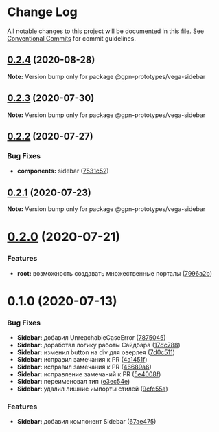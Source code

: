 # Change Log

All notable changes to this project will be documented in this file.
See [Conventional Commits](https://conventionalcommits.org) for commit guidelines.

## [0.2.4](https://github.com/gpn-prototypes/vega-ui/compare/@gpn-prototypes/vega-sidebar@0.2.3...@gpn-prototypes/vega-sidebar@0.2.4) (2020-08-28)

**Note:** Version bump only for package @gpn-prototypes/vega-sidebar





## [0.2.3](https://github.com/gpn-prototypes/vega-ui/compare/@gpn-prototypes/vega-sidebar@0.2.2...@gpn-prototypes/vega-sidebar@0.2.3) (2020-07-30)

**Note:** Version bump only for package @gpn-prototypes/vega-sidebar





## [0.2.2](https://github.com/gpn-prototypes/vega-ui/compare/@gpn-prototypes/vega-sidebar@0.2.1...@gpn-prototypes/vega-sidebar@0.2.2) (2020-07-27)


### Bug Fixes

* **components:** sidebar ([7531c52](https://github.com/gpn-prototypes/vega-ui/commit/7531c52e03dc6b19351ebd11d068073d3210cf65))





## [0.2.1](https://github.com/gpn-prototypes/vega-ui/compare/@gpn-prototypes/vega-sidebar@0.2.0...@gpn-prototypes/vega-sidebar@0.2.1) (2020-07-23)

**Note:** Version bump only for package @gpn-prototypes/vega-sidebar





# [0.2.0](https://github.com/gpn-prototypes/vega-ui/compare/@gpn-prototypes/vega-sidebar@0.1.0...@gpn-prototypes/vega-sidebar@0.2.0) (2020-07-21)


### Features

* **root:** возможность создавать множественные порталы ([7996a2b](https://github.com/gpn-prototypes/vega-ui/commit/7996a2bae82f938d31797fd5d7ae362fbbf87014))





# 0.1.0 (2020-07-13)


### Bug Fixes

* **Sidebar:** добавил UnreachableCaseError ([7875045](https://github.com/gpn-prototypes/vega-ui/commit/787504506902ffd361a52d0a80f2662e794c81f3))
* **Sidebar:** доработал логику работы Сайдбара ([17dc788](https://github.com/gpn-prototypes/vega-ui/commit/17dc7884347abc6b9acfdbe24cfdef2deb794e72))
* **Sidebar:** изменил button на div для оверлея ([7d0c511](https://github.com/gpn-prototypes/vega-ui/commit/7d0c51168749d87d2853fe1e34e0ce0a21a69de6))
* **Sidebar:** исправил замечания к PR ([4a1451f](https://github.com/gpn-prototypes/vega-ui/commit/4a1451fb4cfb343c3aba200f895b4eb05c2e0518))
* **Sidebar:** исправил замечания к PR ([46689a6](https://github.com/gpn-prototypes/vega-ui/commit/46689a6a0f59e7897ca3b4897390606141de6172))
* **Sidebar:** исправление замечаний к PR ([5e4008f](https://github.com/gpn-prototypes/vega-ui/commit/5e4008f80bf497f40e9d9261879e26992339e92d))
* **Sidebar:** переименовал тип ([e3ec54e](https://github.com/gpn-prototypes/vega-ui/commit/e3ec54e9c03c8445c358ef3e6d12a733ede3e06e))
* **Sidebar:** удалил лишние импорты стилей ([9cfc55a](https://github.com/gpn-prototypes/vega-ui/commit/9cfc55a6e1efbbb8b8d17cef672680d02da88c82))


### Features

* **Sidebar:** добавил компонент Sidebar ([67ae475](https://github.com/gpn-prototypes/vega-ui/commit/67ae47572df48e4dc519a9f50e1658eefb477613))
